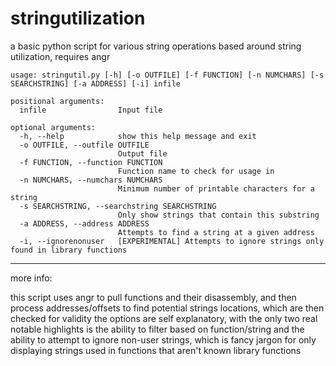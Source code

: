 # stringutilization

a basic python script for various string operations based around string utilization, requires angr

```
usage: stringutil.py [-h] [-o OUTFILE] [-f FUNCTION] [-n NUMCHARS] [-s SEARCHSTRING] [-a ADDRESS] [-i] infile

positional arguments:
  infile                Input file

optional arguments:
  -h, --help            show this help message and exit
  -o OUTFILE, --outfile OUTFILE
                        Output file
  -f FUNCTION, --function FUNCTION
                        Function name to check for usage in
  -n NUMCHARS, --numchars NUMCHARS
                        Minimum number of printable characters for a string
  -s SEARCHSTRING, --searchstring SEARCHSTRING
                        Only show strings that contain this substring
  -a ADDRESS, --address ADDRESS
                        Attempts to find a string at a given address
  -i, --ignorenonuser   [EXPERIMENTAL] Attempts to ignore strings only found in library functions
```

---

more info:

this script uses angr to pull functions and their disassembly, and then process addresses/offsets to find potential strings locations, which are then checked for validity
the options are self explanatory, with the only two real notable highlights is the ability to filter based on function/string and the ability to attempt to ignore non-user strings, which is fancy jargon for only displaying strings used in functions that aren't known library functions
